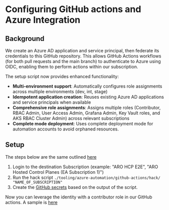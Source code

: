 # Configuring GitHub actions and Azure Integration

## Background

We create an Azure AD application and service principal, then federate its credentials to this GitHub repository. This allows GitHub Actions workflows (for both pull requests and the main branch) to authenticate to Azure using OIDC, enabling them to perform actions within our subscription.

The setup script now provides enhanced functionality:

-   **Multi-environment support**: Automatically configures role assignments across multiple environments (dev, int, stage)
-   **Idempotent application creation**: Reuses existing Azure AD applications and service principals when available
-   **Comprehensive role assignments**: Assigns multiple roles (Contributor, RBAC Admin, User Access Admin, Grafana Admin, Key Vault roles, and AKS RBAC Cluster Admin) across relevant subscriptions
-   **Complete mode deployment**: Uses complete deployment mode for automation accounts to avoid orphaned resources.

## Setup

The steps below are the same outlined [here](https://learn.microsoft.com/en-us/azure/developer/github/connect-from-azure?tabs=azure-portal%2Clinux)

1. Login to the destination Subscription (example: "ARO HCP E2E", "ARO Hosted Control Planes (EA Subscription 1)")
1. Run the hack script `./tooling/azure-automation/github-actions/hack/ "NAME_OF_SUBSCRIPTION"`
1. Create the [GitHub secrets](https://learn.microsoft.com/en-us/azure/developer/github/connect-from-azure?tabs=azure-portal%2Clinux#create-github-secrets) based on the output of the script.

Now you can leverage the identity with a contributor role in our GitHub actions. A sample is [here](./.github/workflows/bicep-what-if.yml)
